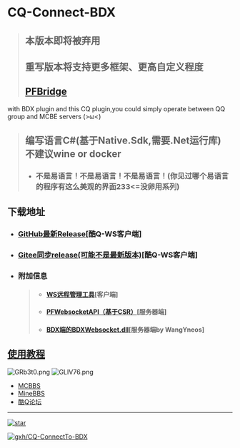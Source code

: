 # CQ-Connect-BDX

> ## 本版本即将被弃用
> ## 重写版本将支持更多框架、更高自定义程度
> ## [PFBridge](https://github.com/littlegao233/PFBridge)

with BDX plugin and this CQ plugin,you could simply operate between QQ group and MCBE servers (>ω&lt;)
> ## 编写语言C#(基于Native.Sdk,需要.Net运行库)  不建议wine or docker
> - ### 不是易语言！不是易语言！不是易语言！(你见过哪个易语言的程序有这么美观的界面233<=没卵用系列)
## 下载地址
- ### <a href="https://github.com/littlegao233/CQ-ConnectTo-BDX/releases/">GitHub最新Release</a>[酷Q-WS客户端]
- ### <a href="https://gitee.com/littlegao233/CQ-ConnectTo-BDX/releases">Gitee同步release(可能不是最新版本)</a>[酷Q-WS客户端]
- ### 附加信息
    > - #### <a href="https://github.com/littlegao233/WPFtesws/releases">WS远程管理工具</a>[客户端]
    > - #### <a href="https://github.com/littlegao233/PFWebsocketAPI/releases">PFWebsocketAPI（基于CSR）</a>[服务器端]
    > - #### <a href="https://github.com/WangYneos/BDXWebSocket/releases">BDX端的BDXWebsocket.dll</a>[服务器端by WangYneos]
## <a href="https://github.com/littlegao233/CQ-ConnectTo-BDX/blob/master/Guide.md">使用教程</a><br/>

![GRb3t0.png](https://s1.ax1x.com/2020/04/08/GRb3t0.png)
![GLIV76.png](https://s1.ax1x.com/2020/04/12/GLIV76.png)
- <a href="https://www.mcbbs.net/thread-1011364-1-1.html">MCBBS</a><br/>
- <a href="https://www.minebbs.com/resources/1023/">MineBBS</a><br/>
- <a href="https://cqp.cc/t/49225">酷Q论坛</a><br/>




----


[![star](https://gitee.com/littlegao233/CQ-ConnectTo-BDX/badge/star.svg?theme=white)](https://gitee.com/littlegao233/CQ-ConnectTo-BDX/stargazers)


[![gxh/CQ-ConnectTo-BDX](https://gitee.com/littlegao233/CQ-ConnectTo-BDX/widgets/widget_card.svg?colors=4183c4,ffffff,ffffff,e3e9ed,666666,9b9b9b)](https://gitee.com/littlegao233/CQ-ConnectTo-BDX)
